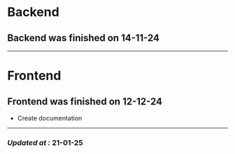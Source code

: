 # Backend

## Backend was finished on 14-11-24

---

# Frontend

## Frontend was finished on 12-12-24

- Create documentation

---

### **_Updated at :_** 21-01-25
